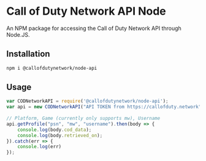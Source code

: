# Call of Duty Network API Node

An NPM package for accessing the Call of Duty Network API through Node.JS.


## Installation

```bash
npm i @callofdutynetwork/node-api
```

## Usage

```javascript
var CODNetworkAPI = require('@callofdutynetwork/node-api');
var api = new CODNetworkAPI("API TOKEN from https://callofduty.network");
 
// Platform, Game (currently only supports mw), Username
api.getProfile("psn", "mw", "username").then(body => {
    console.log(body.cod_data);
    console.log(body.retrieved_on);
}).catch(err => {
    console.log(err)
});

```
